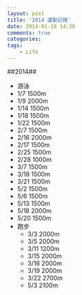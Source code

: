 ```yaml
---
layout: post
title: '2014 運動記錄'
date: 2014-01-10 14:39
comments: true
categories: 
tags:
	- Life
---
```

##2014##
-	游泳
  - 1/7   1500m 
  - 1/9   2000m
  - 1/14  1500m
  - 1/18  1500m
  - 1/22  1500m
  -	2/7		1500m
  - 2/16	2000m
  - 2/17	1500m
  -	2/25	1500m
  -	2/28	1000m
  -	3/7		1500m 
  -	3/18	1500m
  -	3/21	1500m
  - 5/2		1500m
  -	5/6		1500m
  -	5/13	1500m
  -	5/18	2000m
  -	5/20	1500m
- 跑步
  -	3/3		2000m
  -	3/5		2000m
  - 3/11    1200m
  -	3/15	2000m
  -	3/16	2000m
  -	3/19	2000m
  -	3/22	2700m
  -	5/3		2100m
  
